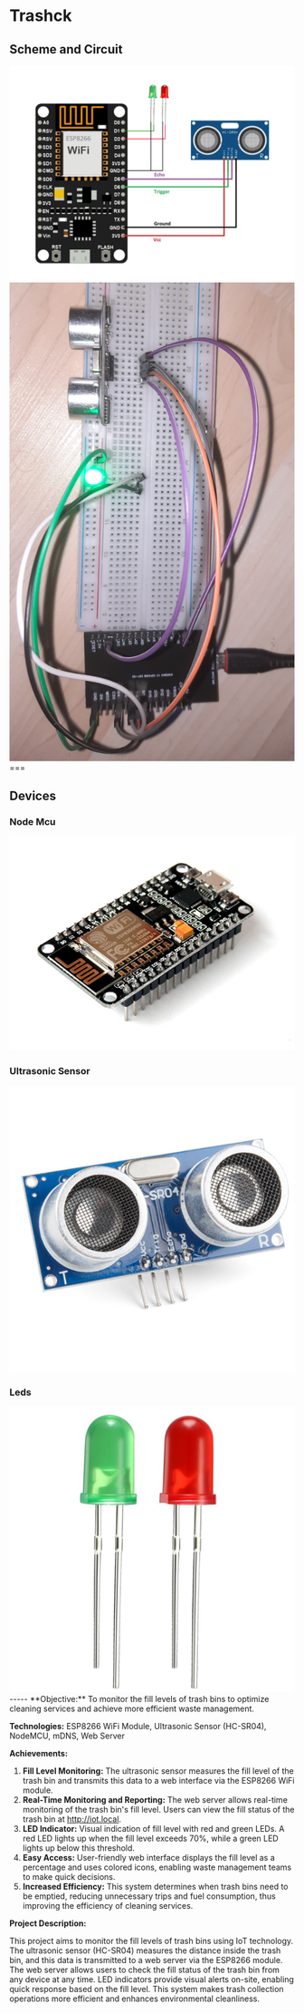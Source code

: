 # Trashck
<h2> Scheme and Circuit </h2>
<img src="https://github.com/mxy963/Trashck/blob/main/Photos/scheme.png">
<img src="https://github.com/mxy963/Trashck/blob/main/Photos/circuit.png">
===
<h2> Devices </h2>
<h3> Node Mcu </h3>
<img src="https://github.com/mxy963/Trashck/blob/main/Photos/mcu.png">
<h3> Ultrasonic Sensor </h3>
<img src="https://github.com/mxy963/Trashck/blob/main/Photos/ultrasonic.png">
<h3> Leds </h3>
<img src="https://github.com/mxy963/Trashck/blob/main/Photos/leds.png">
-----
**Objective:** To monitor the fill levels of trash bins to optimize cleaning services and achieve more efficient waste management.

**Technologies:** ESP8266 WiFi Module, Ultrasonic Sensor (HC-SR04), NodeMCU, mDNS, Web Server

**Achievements:**

1. **Fill Level Monitoring:** The ultrasonic sensor measures the fill level of the trash bin and transmits this data to a web interface via the ESP8266 WiFi module.
2. **Real-Time Monitoring and Reporting:** The web server allows real-time monitoring of the trash bin's fill level. Users can view the fill status of the trash bin at http://iot.local.
3. **LED Indicator:** Visual indication of fill level with red and green LEDs. A red LED lights up when the fill level exceeds 70%, while a green LED lights up below this threshold.
4. **Easy Access:** User-friendly web interface displays the fill level as a percentage and uses colored icons, enabling waste management teams to make quick decisions.
5. **Increased Efficiency:** This system determines when trash bins need to be emptied, reducing unnecessary trips and fuel consumption, thus improving the efficiency of cleaning services.

**Project Description:**

This project aims to monitor the fill levels of trash bins using IoT technology. The ultrasonic sensor (HC-SR04) measures the distance inside the trash bin, and this data is transmitted to a web server via the ESP8266 module. The web server allows users to check the fill status of the trash bin from any device at any time. LED indicators provide visual alerts on-site, enabling quick response based on the fill level. This system makes trash collection operations more efficient and enhances environmental cleanliness.
